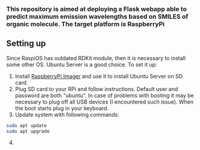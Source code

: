 ### This repository is aimed at deploying a Flask webapp able to predict maximum emission wavelengths based on SMILES of organic molecule. The target platform is RaspberryPi

## Setting up
Since RaspiOS has outdated RDKit module, then it is necessary to install some other OS. Ubuntu Server is a good choice. To set it up:

1. Install [RaspberryPi Imager](https://www.raspberrypi.org/blog/raspberry-pi-imager-imaging-utility/) and use it to install Ubuntu Server on SD card.
2. Plug SD card to your RPi and follow instructions. Default user and password are both "ubuntu". In case of problems with booting it may be necessary to plug off all USB devices (I encountered such issue). When the boot starts plug in your keyboard.
3. Update system with following commands:

``` bash
sudo apt update
sudo apt upgrade
```

4. 
